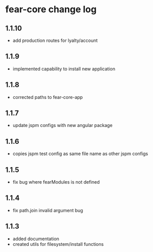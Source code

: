# fear-core change log

## 1.1.10

- add production routes for lyalty/account

## 1.1.9

- implemented capability to install new application

## 1.1.8

- corrected paths to fear-core-app

## 1.1.7

- update jspm configs with new angular package

## 1.1.6

- copies jspm test config as same file name as other jspm configs

## 1.1.5

- fix bug where fearModules is not defined

## 1.1.4

- fix path.join invalid argument bug

## 1.1.3

- added documentation
- created utils for filesystem/install functions